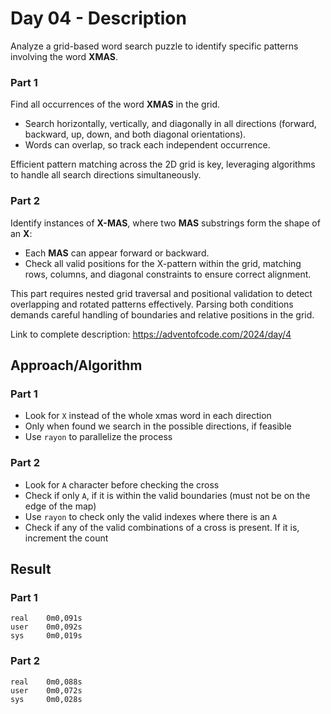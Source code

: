 # Day 04 - Description

Analyze a grid-based word search puzzle to identify specific patterns involving the word **XMAS**.  

### Part 1  
Find all occurrences of the word **XMAS** in the grid.  
- Search horizontally, vertically, and diagonally in all directions (forward, backward, up, down, and both diagonal orientations).  
- Words can overlap, so track each independent occurrence.  

Efficient pattern matching across the 2D grid is key, leveraging algorithms to handle all search directions simultaneously.  

### Part 2  
Identify instances of **X-MAS**, where two **MAS** substrings form the shape of an **X**:  
- Each **MAS** can appear forward or backward.  
- Check all valid positions for the X-pattern within the grid, matching rows, columns, and diagonal constraints to ensure correct alignment.  

This part requires nested grid traversal and positional validation to detect overlapping and rotated patterns effectively. Parsing both conditions demands careful handling of boundaries and relative positions in the grid.

Link to complete description: https://adventofcode.com/2024/day/4

## Approach/Algorithm

### Part 1 
- Look for `X` instead of the whole xmas word in each direction
- Only when found we search in the possible directions, if feasible
- Use `rayon` to parallelize the process

### Part 2
- Look for `A` character before checking the cross
- Check if only `A`, if it is within the valid boundaries (must not be on the edge of the map)
- Use `rayon` to check only the valid indexes where there is an `A`
- Check if any of the valid combinations of a cross is present. If it is, increment the count

## Result

### Part 1

```text
real    0m0,091s
user    0m0,092s
sys     0m0,019s
```

### Part 2

```text
real    0m0,088s
user    0m0,072s
sys     0m0,028s
```